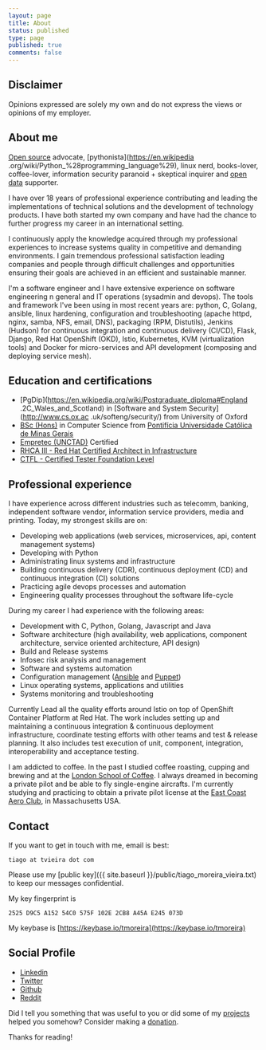 ```yaml
---
layout: page
title: About
status: published
type: page
published: true
comments: false
---
```


## Disclaimer

Opinions expressed are solely my own and do not express the views or opinions of my employer.

## About me

[Open source](https://opensource.com/resources/what-open-source) advocate,
[pythonista](https://en.wikipedia
.org/wiki/Python_%28programming_language%29), linux nerd,
books-lover, coffee-lover, information security paranoid + skeptical
inquirer and [open data](https://en.wikipedia.org/wiki/Open_data) supporter.

I have over 18 years of professional experience contributing and leading the implementations of technical solutions and the development of technology products. I have both started my own company and have had the chance to further progress my career in an international setting.

I continuously apply the knowledge acquired through my professional experiences to increase systems quality in competitive and demanding environments. I gain tremendous professional satisfaction leading companies and people through difficult challenges and opportunities ensuring their goals are achieved in an efficient and sustainable manner.

I'm a software engineer and I have extensive experience on software engineering n general and IT operations (sysadmin and devops). The tools and framework I've been using in most recent years are: python, C, Golang, ansible, linux hardening, configuration and troubleshooting (apache httpd, nginx, samba, NFS, email, DNS), packaging (RPM, Distutils), Jenkins (Hudson) for continuous integration and continuous delivery (CI/CD), Flask, Django, Red Hat OpenShift (OKD), Istio, Kubernetes, KVM (virtualization tools) and Docker for micro-services and API development (composing and deploying service mesh).

## Education and certifications

* [PgDip](https://en.wikipedia.org/wiki/Postgraduate_diploma#England
.2C_Wales_and_Scotland) in [Software and System Security](http://www.cs.ox.ac
.uk/softeng/security/) from University of Oxford
* [BSc (Hons)](https://en.wikipedia.org/wiki/Bachelor_of_Science#Brazil) in Computer Science from [Pontifícia Universidade Católica de Minas Gerais](http://www.pucpcaldas.br/)
* [Empretec (UNCTAD)](http://empretec.unctad.org/) Certified
* [RHCA III - Red Hat Certified Architect in Infrastructure](https://www.redhat.com/rhtapps/certification/verify/?certId=160-116-729)
* [CTFL - Certified Tester Foundation Level](https://www.astqb.org/sections/list-of-certified-testers.php)

## Professional experience

I have experience across different industries such as telecomm, banking,
independent software vendor, information service providers, media and
printing. Today, my strongest skills are on:

* Developing web applications (web services, microservices, api, content management systems)
* Developing with Python
* Administrating linux systems and infrastructure
* Building continuous delivery (CDR), continuous deployment (CD) and continuous integration (CI) solutions
* Practicing agile devops processes and automation
* Engineering quality processes throughout the software life-cycle

During my career I had experience with the following areas:

* Development with C, Python, Golang, Javascript and Java
* Software architecture (high availability, web applications, component architecture, service oriented architecture, API design)
* Build and Release systems
* Infosec risk analysis and management
* Software and systems automation
* Configuration management ([Ansible](https://www.ansible.com/) and [Puppet](https://puppet.com/))
* Linux operating systems, applications and utilities
* Systems monitoring and troubleshooting

Currently Lead all the quality efforts around Istio on top of OpenShift Container Platform at Red Hat. The work includes setting up and maintaining a continuous integration & continuous deployment infrastructure, coordinate testing efforts with other teams and test & release planning. It also includes test execution of unit, component, integration, interoperability and acceptance testing.

I am addicted to coffee. In the past I studied coffee roasting, cupping and brewing and at the [London School of Coffee](http://www.londonschoolofcoffee.com/). I always dreamed in becoming a private pilot and be able to fly single-engine aircrafts. I'm currently studying and practicing to obtain a private pilot license at the [East Coast Aero Club](http://eastcoastaeroclub.com/), in Massachusetts USA.

## Contact

If you want to get in touch with me, email is best:

`tiago at tvieira dot com`

Please use my [public key]({{ site.baseurl }}/public/tiago_moreira_vieira.txt)
to keep our messages confidential.

My key fingerprint is

`2525 D9C5 A152 54C0 575F 102E 2CB8 A45A E245 073D`

My keybase is [https://keybase.io/tmoreira](https://keybase.io/tmoreira)

## Social Profile

* [Linkedin](https://uk.linkedin.com/in/tiagovieira)
* [Twitter](https://twitter.com/tiagovieira)
* [Github](https://github.com/tvieira)
* [Reddit](https://www.reddit.com/user/tiagovieira)

Did I tell you something that was useful to you or did some of my
[projects](https://github.com/tvieira) helped you somehow? Consider making a
 [donation](/donate).

Thanks for reading!
